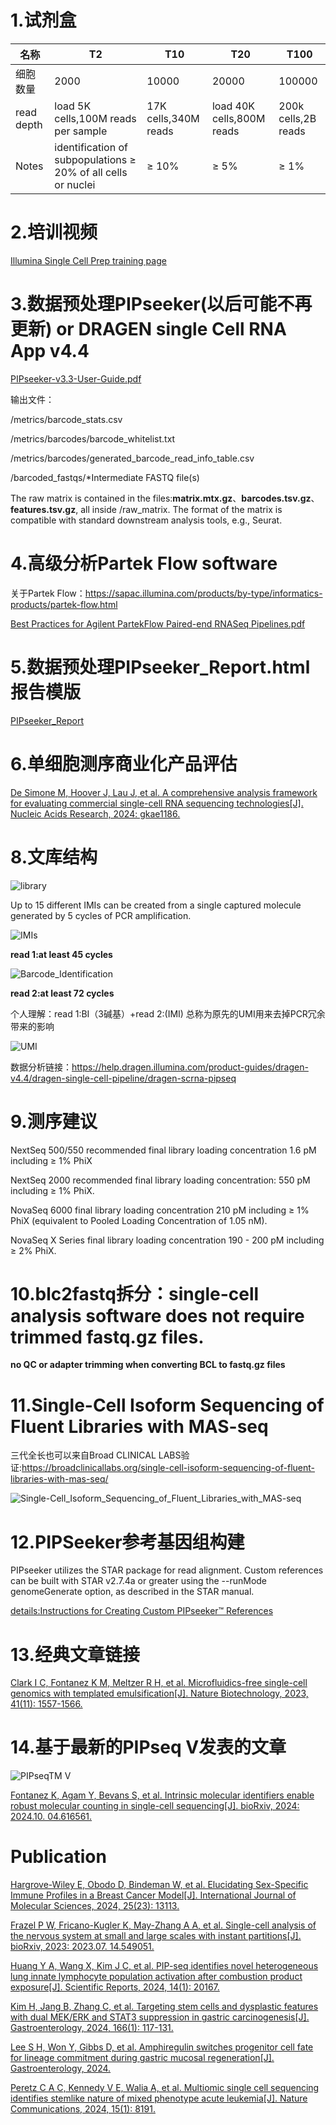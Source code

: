 # 1.试剂盒

| 名称         | T2                                                            | T10                  | T20                       | T100                |
|------------|---------------------------------------------------------------|----------------------|---------------------------|---------------------|
| 细胞数量       | 2000                                                          | 10000                | 20000                     | 100000              |
| read depth | load 5K cells,100M reads per sample                           | 17K cells,340M reads | load 40K cells,800M reads | 200k cells,2B reads |
| Notes      | identification of subpopulations ≥ 20% of all cells or nuclei | ≥ 10%                | ≥ 5%                      | ≥ 1%                |

# 2.培训视频

[Illumina Single Cell Prep training page](https://support.illumina.com.cn/sequencing/sequencing_kits/illumina-single-cell-prep/training.html)

# 3.数据预处理PIPseeker(以后可能不再更新) or DRAGEN single Cell RNA App v4.4

[PIPseeker-v3.3-User-Guide.pdf](./PIPseeker/PIPseeker-v3.3-User-Guide.pdf)

输出文件：

<output path>/metrics/barcode_stats.csv

<output path>/metrics/barcodes/barcode_whitelist.txt

<output path>/metrics/barcodes/generated_barcode_read_info_table.csv

<output path>/barcoded_fastqs/*Intermediate FASTQ file(s)

The raw matrix is contained in the files:**matrix.mtx.gz**、**barcodes.tsv.gz**、**features.tsv.gz**, all inside <output path>/raw_matrix. The format of the matrix is compatible with standard downstream analysis tools, e.g., Seurat.

# 4.高级分析Partek Flow software

关于Partek Flow：https://sapac.illumina.com/products/by-type/informatics-products/partek-flow.html

[Best Practices for Agilent PartekFlow Paired-end RNASeq Pipelines.pdf](./PartekFlow/Best_Practices_for_Agilent_PartekFlow_Paired-end_RNASeq_Pipelines.pdf)

# 5.数据预处理PIPseeker_Report.html报告模版

[PIPseeker_Report](./PIPseeker/PIPseeker_Report.html)

# 6.单细胞测序商业化产品评估

[De Simone M, Hoover J, Lau J, et al. A comprehensive analysis framework for evaluating commercial single-cell RNA sequencing technologies[J]. Nucleic Acids Research, 2024: gkae1186.](https://academic.oup.com/nar/advance-article/doi/10.1093/nar/gkae1186/7924191?login=false)

# 8.文库结构

![library](./library.png)

Up to 15 different IMIs can be created from a single captured molecule generated by 5 cycles of PCR amplification.

![IMIs](./IMIs.jpg)

**read 1:at least 45 cycles**

![Barcode_Identification](./Barcode_Identification.png)

**read 2:at least 72 cycles**

个人理解：read 1:BI（3碱基）+read 2:(IMI) 总称为原先的UMI用来去掉PCR冗余带来的影响

![UMI](./UMI.png)

数据分析链接：https://help.dragen.illumina.com/product-guides/dragen-v4.4/dragen-single-cell-pipeline/dragen-scrna-pipseq

# 9.测序建议

NextSeq 500/550 recommended final library loading concentration 1.6 pM including ≥ 1% PhiX

NextSeq 2000 recommended final library loading concentration: 550 pM including ≥ 1% PhiX.

NovaSeq 6000 final library loading concentration 210 pM including ≥ 1% PhiX (equivalent to Pooled Loading Concentration of 1.05 nM).

NovaSeq X Series final library loading concentration 190 - 200 pM including ≥ 2% PhiX.

# 10.blc2fastq拆分：single-cell analysis software does not require trimmed fastq.gz files.

**no QC or adapter trimming when converting BCL to fastq.gz files**

# 11.Single-Cell Isoform Sequencing of Fluent Libraries with MAS-seq 

三代全长也可以来自Broad CLINICAL LABS验证:https://broadclinicallabs.org/single-cell-isoform-sequencing-of-fluent-libraries-with-mas-seq/

![Single-Cell_Isoform_Sequencing_of_Fluent_Libraries_with_MAS-seq](./Single-Cell_Isoform_Sequencing_of_Fluent_Libraries_with_MAS-seq.png)

# 12.PIPSeeker参考基因组构建

PIPseeker utilizes the STAR package for read alignment. Custom references can be built with STAR v2.7.4a or greater using the --runMode genomeGenerate option, as described in the STAR manual.

[details:Instructions for Creating Custom PIPseeker™ References](./PIPInstructions-for-Creating-Custom-PIPseeker-References-1.pdf)

# 13.经典文章链接

[Clark I C, Fontanez K M, Meltzer R H, et al. Microfluidics-free single-cell genomics with templated emulsification[J]. Nature Biotechnology, 2023, 41(11): 1557-1566.](https://www.nature.com/articles/s41587-023-01685-z)

# 14.基于最新的PIPseq V发表的文章

![PIPseqTM V](./PIPseqTM_V.jpg)

[Fontanez K, Agam Y, Bevans S, et al. Intrinsic molecular identifiers enable robust molecular counting in single-cell sequencing[J]. bioRxiv, 2024: 2024.10. 04.616561.](https://www.biorxiv.org/content/10.1101/2024.10.04.616561v1.full)

# Publication

[Hargrove-Wiley E, Obodo D, Bindeman W, et al. Elucidating Sex-Specific Immune Profiles in a Breast Cancer Model[J]. International Journal of Molecular Sciences, 2024, 25(23): 13113.](https://www.mdpi.com/1422-0067/25/23/13113)

[Frazel P W, Fricano-Kugler K, May-Zhang A A, et al. Single-cell analysis of the nervous system at small and large scales with instant partitions[J]. bioRxiv, 2023: 2023.07. 14.549051.](https://www.biorxiv.org/content/10.1101/2023.07.14.549051v2.abstract)

[Huang Y A, Wang X, Kim J C, et al. PIP-seq identifies novel heterogeneous lung innate lymphocyte population activation after combustion product exposure[J]. Scientific Reports, 2024, 14(1): 20167.](https://www.nature.com/articles/s41598-024-70880-y)

[Kim H, Jang B, Zhang C, et al. Targeting stem cells and dysplastic features with dual MEK/ERK and STAT3 suppression in gastric carcinogenesis[J]. Gastroenterology, 2024, 166(1): 117-131.](https://www.sciencedirect.com/science/article/pii/S0016508523050758)

[Lee S H, Won Y, Gibbs D, et al. Amphiregulin switches progenitor cell fate for lineage commitment during gastric mucosal regeneration[J]. Gastroenterology, 2024.](https://www.sciencedirect.com/science/article/pii/S0016508524002907)

[Peretz C A C, Kennedy V E, Walia A, et al. Multiomic single cell sequencing identifies stemlike nature of mixed phenotype acute leukemia[J]. Nature Communications, 2024, 15(1): 8191.](https://www.nature.com/articles/s41467-024-52317-2)